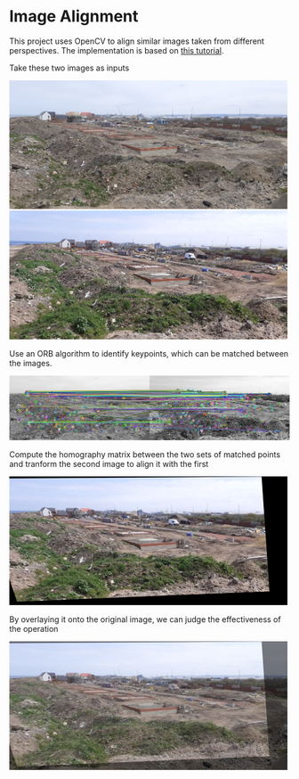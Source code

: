 # Image Alignment

This project uses OpenCV to align similar images taken from different perspectives.
The implementation is based on [this tutorial](https://pyimagesearch.com/2020/08/31/image-alignment-and-registration-with-opencv/).

Take these two images as inputs

<div>
  <img src="photos/1.jpg" alt="Image 1 of building site" width="500" />
  <img src="photos/2.jpg" alt="Image 2 of building site" width="500" /> 
</div>

Use an ORB algorithm to identify keypoints, which can be matched between the images.

![Matched features](output/1-2-matches.jpg)

Compute the homography matrix between the two sets of matched points and tranform the second image to align it with the first

![Aligned image 2](output/2-aligned.jpg)

By overlaying it onto the original image, we can judge the effectiveness of the operation

![Overlayed images](output/overlay-1-2.jpg)
